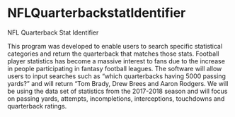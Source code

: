 # NFLQuarterbackstatIdentifier
NFL Quarterback Stat Identifier
 
This program was developed to enable users to search specific statistical categories and return the quarterback that matches those stats. Football player statistics has become a massive interest to fans due to the increase in people participating in fantasy football leagues. The software will allow users to input searches such as “which quarterbacks having 5000 passing yards?” and will return “Tom Brady, Drew Brees and Aaron Rodgers. We will be using the data set of statistics from the 2017-2018 season and will focus on passing yards, attempts, incompletions, interceptions, touchdowns and quarterback ratings. 
